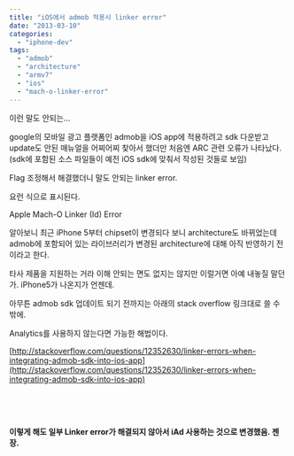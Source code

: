 ```yaml
---
title: "iOS에서 admob 적용시 linker error"
date: "2013-03-10"
categories: 
  - "iphone-dev"
tags: 
  - "admob"
  - "architecture"
  - "armv7"
  - "ios"
  - "mach-o-linker-error"
---
```


이런 말도 안되는...

google의 모바일 광고 플랫폼인 admob을 iOS app에 적용하려고 sdk 다운받고 update도 안된 매뉴얼을 어찌어찌 찾아서 했더만 처음엔 ARC 관련 오류가 나타났다. (sdk에 포함된 소스 파일들이 예전 iOS sdk에 맞춰서 작성된 것들로 보임)

Flag 조정해서 해결했더니 말도 안되는 linker error.

요런 식으로 표시된다.

Apple Mach-O Linker (Id) Error

알아보니 최근 iPhone 5부터 chipset이 변경되다 보니 architecture도 바뀌었는데 admob에 포함되어 있는 라이브러리가 변경된 architecture에 대해 아직 반영하기 전이라고 한다.

타사 제품을 지원하는 거라 이해 안되는 면도 없지는 않지만 이럴거면 아예 내놓질 말던가. iPhone5가 나온지가 언젠데.

아무튼 admob sdk 업데이트 되기 전까지는 아래의 stack overflow 링크대로 쓸 수 밖에.

Analytics를 사용하지 않는다면 가능한 해법이다.

[http://stackoverflow.com/questions/12352630/linker-errors-when-integrating-admob-sdk-into-ios-app](http://stackoverflow.com/questions/12352630/linker-errors-when-integrating-admob-sdk-into-ios-app)

 

 

**이렇게 해도 일부 Linker error가 해결되지 않아서 iAd 사용하는 것으로 변경했음. 젠장.**

